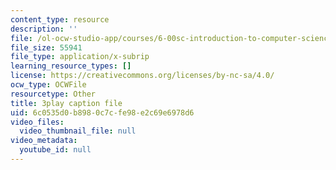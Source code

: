 ```yaml
---
content_type: resource
description: ''
file: /ol-ocw-studio-app/courses/6-00sc-introduction-to-computer-science-and-programming-spring-2011/6c0535d0b8980c7cfe98e2c69e6978d6_TIQTYgmavC4.srt
file_size: 55941
file_type: application/x-subrip
learning_resource_types: []
license: https://creativecommons.org/licenses/by-nc-sa/4.0/
ocw_type: OCWFile
resourcetype: Other
title: 3play caption file
uid: 6c0535d0-b898-0c7c-fe98-e2c69e6978d6
video_files:
  video_thumbnail_file: null
video_metadata:
  youtube_id: null
---
```

